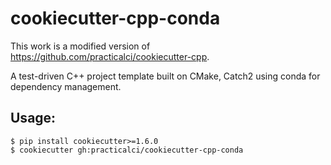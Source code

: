 cookiecutter-cpp-conda
======================

This work is a modified version of https://github.com/practicalci/cookiecutter-cpp.

A test-driven C++ project template built on CMake, Catch2 using conda for dependency management.

Usage:
------

    $ pip install cookiecutter>=1.6.0
    $ cookiecutter gh:practicalci/cookiecutter-cpp-conda

